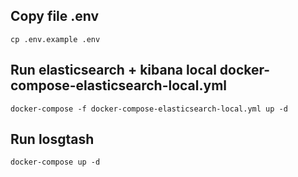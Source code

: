 ## Copy file .env
	cp .env.example .env
## Run elasticsearch + kibana local docker-compose-elasticsearch-local.yml
	docker-compose -f docker-compose-elasticsearch-local.yml up -d
## Run losgtash 
	docker-compose up -d
